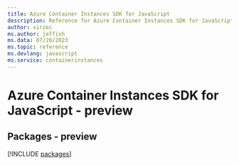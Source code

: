 ```yaml
---
title: Azure Container Instances SDK for JavaScript
description: Reference for Azure Container Instances SDK for JavaScript
author: xirzec
ms.author: jeffish
ms.data: 07/20/2023
ms.topic: reference
ms.devlang: javascript
ms.service: containerinstances
---
```

# Azure Container Instances SDK for JavaScript - preview
## Packages - preview
[!INCLUDE [packages](container-instances-index.md)]